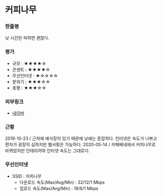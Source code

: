 # 커피나무

### 한줄평

낮 시간만 피하면 괜찮다.

### 평가

- 규모 : ★★★★☆
- 콘센트 : ★★★★☆
- 무선인터넷 : ★☆☆☆☆
- 분위기 : ★★★☆☆
- 총평 : ★★★☆☆

### 외부링크

- [네이버](https://store.naver.com/restaurants/detail?id=20059111)

### 근황

2019-10-23 / 근처에 예식장이 있기 때문에 낮에는 혼잡하다. 인터넷은 속도가 나쁘고 편차가 굉장히 심하지만 웹서핑은 가능하다.
2020-05-14 / 카페베네에서 커피나무로 바뀌었지만 인테리어와 인터넷 속도는 그대로다.

### 무선인터넷
- SSID : 커피나무
    - 다운로드 속도(Max/Avg/Min) : 32/12/1 Mbps
    - 업로드 속도(Max/Avg/Min) : 19/6/1 Mbps